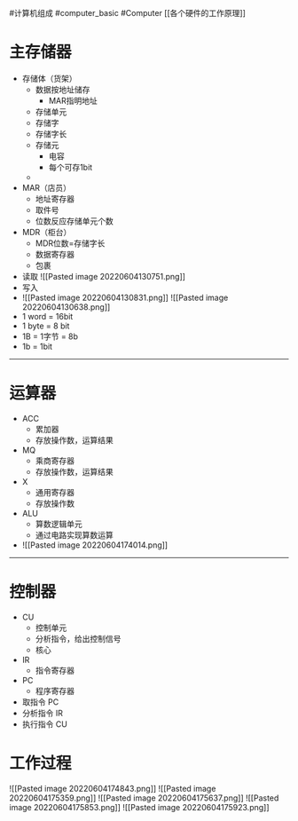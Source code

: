 #计算机组成 #computer_basic #Computer 
[[各个硬件的工作原理]]
# 主存储器
- 存储体（货架）
	- 数据按地址储存
		- MAR指明地址
	- 存储单元
	- 存储字
	- 存储字长
	- 存储元
		- 电容
		- 每个可存1bit
	- 
- MAR（店员）
	- 地址寄存器
	- 取件号
	- 位数反应存储单元个数
- MDR（柜台）
	- MDR位数=存储字长
	- 数据寄存器
	- 包裹
- 读取
![[Pasted image 20220604130751.png]]
- 写入
- ![[Pasted image 20220604130831.png]]
![[Pasted image 20220604130638.png]]
- 1 word = 16bit
- 1 byte = 8 bit
- 1B = 1字节 = 8b
- 1b = 1bit
---
# 运算器
- ACC
	- 累加器
	- 存放操作数，运算结果
- MQ
	- 乘商寄存器
	- 存放操作数，运算结果
- X
	- 通用寄存器
	- 存放操作数
- ALU
	- 算数逻辑单元
	- 通过电路实现算数运算
- ![[Pasted image 20220604174014.png]]
---
# 控制器
- CU
	- 控制单元
	- 分析指令，给出控制信号
	- 核心
- IR
	- 指令寄存器
- PC
	- 程序寄存器
- 取指令 PC
- 分析指令 IR
- 执行指令 CU

# 工作过程
![[Pasted image 20220604174843.png]]
![[Pasted image 20220604175359.png]]
![[Pasted image 20220604175637.png]]
![[Pasted image 20220604175853.png]]
![[Pasted image 20220604175923.png]]